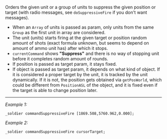 Orders the given unit or a group of units to suppress the given position or target (with radio messages, see `doSuppressiveFire` if you don't want messages). 
* When an `Array` of units is passed as param, only units from the same `Group` as the first unit in array are considered. 
* The unit (units) starts firing at the given target or position random amount of shots (exact formula unknown, but seems to depend on amount of ammo unit has) after which it stops. 
* `currentCommand` shows **"Suppress"** and there is no way of stopping unit before it completes random amount of rounds. 
* If position is passed as target param, it stays fixed. 
* If object is passed as target param, it depends on what kind of object. If it is considered a proper target by the unit, it is tracked by the unit dynamically. If it is not, the position gets obtained via `getPosWorld`, which could be different from `PositionASL` of the object, and it is fixed even if the target is able to change position later.


---
*Example 1:*
```sqf
_soldier commandSuppressiveFire [1869.508,5760.962,0.000];
```

*Example 2:*
```sqf
_soldier commandSuppressiveFire cursorTarget;
```